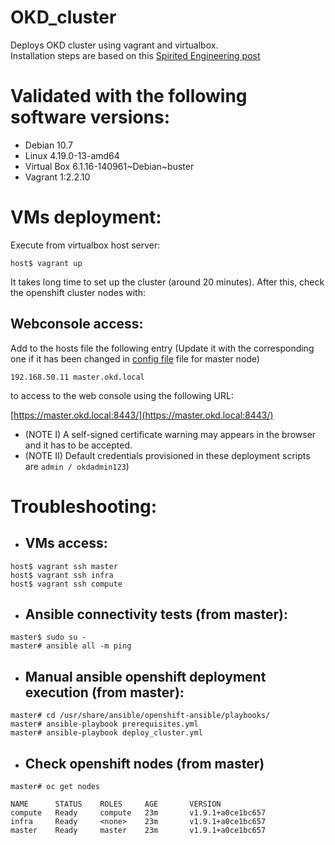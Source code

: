 # OKD_cluster
Deploys OKD cluster using vagrant and virtualbox.  
Installation steps are based on this [Spirited Engineering post](https://spiritedengineering.net/2019/08/05/put-red-hat-openshift-on-your-laptop-using-virtualbox-and-openshift-ansible/)

# Validated with the following software versions:  
- Debian 10.7  
- Linux 4.19.0-13-amd64  
- Virtual Box 6.1.16-140961\~Debian\~buster  
- Vagrant 1:2.2.10  

# VMs deployment:
Execute from virtualbox host server:
````
host$ vagrant up
````
It takes long time to set up the cluster (around 20 minutes). After this, check the openshift cluster nodes with:

## Webconsole access:
Add to the hosts file the following entry (Update it with the corresponding one if it has been changed in [config file](/config/vms.yaml) file for master node)
````
192.168.50.11 master.okd.local
````
to access to the web console using the following URL:

[https://master.okd.local:8443/](https://master.okd.local:8443/)

- (NOTE I) A self-signed certificate warning may appears in the browser and it has to be accepted.  
- (NOTE II) Default credentials provisioned in these deployment scripts are ````admin / okdadmin123````)  

# Troubleshooting:
- ## VMs access:
````
host$ vagrant ssh master
host$ vagrant ssh infra
host$ vagrant ssh compute
````
- ## Ansible connectivity tests (from master):
````
master$ sudo su -
master# ansible all -m ping
````
- ## Manual ansible openshift deployment execution (from master):
````
master# cd /usr/share/ansible/openshift-ansible/playbooks/
master# ansible-playbook prerequisites.yml
master# ansible-playbook deploy_cluster.yml
````
- ## Check openshift nodes (from master)  

````
master# oc get nodes

NAME      STATUS    ROLES     AGE       VERSION  
compute   Ready     compute   23m       v1.9.1+a0ce1bc657  
infra     Ready     <none>    23m       v1.9.1+a0ce1bc657  
master    Ready     master    23m       v1.9.1+a0ce1bc657  
````


